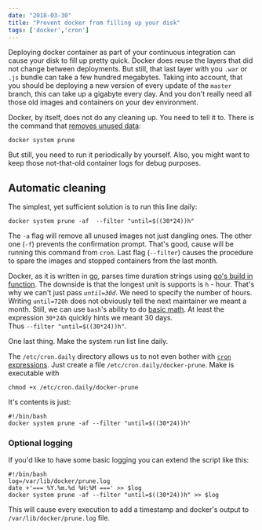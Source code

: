 ```yaml
---
date: "2018-03-30"
title: "Prevent docker from filling up your disk"
tags: ['docker','cron']
---
```


Deploying docker container as part of your continuous integration can cause your disk to fill up pretty quick.
Docker does reuse the layers that did not change between deployments. But still, that last layer with you `.war` or `.js` bundle can take a few hundred megabytes.
Taking into account, that you should be deploying a new version of every update of the `master` branch, this can take up a gigabyte every day. And you don't really need all those old images and containers on your dev environment.

Docker, by itself, does not do any cleaning up. You need to tell it to. There is the command that [removes unused data](https://docs.docker.com/engine/reference/commandline/system_prune/):

    docker system prune
But still, you need to run it periodically by yourself. Also, you might want to keep those not-that-old container logs for debug purposes. 

## Automatic cleaning

The simplest, yet sufficient solution is to run this line daily:

    docker system prune -af  --filter "until=$((30*24))h"

The `-a` flag will remove all unused images not just dangling ones. The other one (`-f`) prevents the confirmation prompt. 
That's good, cause will be running this command from `cron`. Last flag (`--filter`) causes the procedure to spare the images and stopped containers from the last month. 

Docker, as it is written in [go](https://go-lang.org), parses time duration strings using [go's build in function](https://golang.org/pkg/time/#ParseDuration). The downside is that the longest unit is supports is `h` - hour. That's why we can't just pass *`until=30d`*.
We need to specify the number of hours. Writing `until=720h` does not obviously tell the next maintainer we meant a month. Still, we can use `bash`'s ability to do [basic math](http://tldp.org/LDP/abs/html/arithexp.html). At least the expression `30*24h` quickly hints we meant 30 days.  
Thus `--filter "until=$((30*24))h"`.

One last thing. Make the system run list line daily.

The `/etc/cron.daily` directory allows us to not even bother with [`cron` expressions](https://docs.oracle.com/cd/E12058_01/doc/doc.1014/e12030/cron_expressions.htm).
Just create a file `/etc/cron.daily/docker-prune`. Make is executable with

    chmod +x /etc/cron.daily/docker-prune

It's contents is just:

    #!/bin/bash
    docker system prune -af --filter "until=$((30*24))h"

### Optional logging
If you'd like to have some basic logging you can extend the script like this:

    #!/bin/bash
    log=/var/lib/docker/prune.log
    date +'=== %Y.%m.%d %H:%M ===' >> $log
    docker system prune -af --filter "until=$((30*24))h" >> $log

This will cause every execution to add a timestamp and docker's output to `/var/lib/docker/prune.log` file.